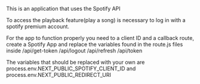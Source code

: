 This is an application that uses the Spotify API

To access the playback feature(play a song) is necessary to log in with a spotify premium account.

For the app to function properly you need to a client ID and a callback route, create a Spotify App and replace the variables found in the
route.js files inside
/api/get-token
/api/logout
/api/refresh
/api/token

The variables that should be replaced with your own are
process.env.NEXT_PUBLIC_SPOTIFY_CLIENT_ID
and
process.env.NEXT_PUBLIC_REDIRECT_URI
